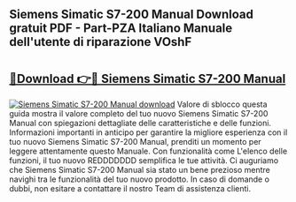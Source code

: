 ## Siemens Simatic S7-200 Manual Download gratuit PDF - Part-PZA Italiano Manuale dell'utente di riparazione VOshF

# <h2><a href="http://df99our.blite.top/?on=Siemens+Simatic+S7-200+Manual">🔗Download 👉🔴 Siemens Simatic S7-200 Manual</a></h2>

[![Siemens Simatic S7-200 Manual download](https://i.imgur.com/lujVjoI.png)](http://df99our.blite.top/?on=Siemens+Simatic+S7-200+Manual)
Valore di sblocco questa guida mostra il valore completo del tuo nuovo Siemens Simatic S7-200 Manual con spiegazioni dettagliate delle caratteristiche e delle funzioni. Informazioni importanti in anticipo per garantire la migliore esperienza con il tuo nuovo Siemens Simatic S7-200 Manual, prenditi un momento per leggere attentamente questo Manuale. Con funzionalità come L'elenco delle funzioni, il tuo nuovo REDDDDDDD semplifica le tue attività. Ci auguriamo che Siemens Simatic S7-200 Manual sia stato un bene prezioso mentre navighi tra le funzionalità del tuo nuovo prodotto. In caso di domande o dubbi, non esitare a contattare il nostro Team di assistenza clienti.
